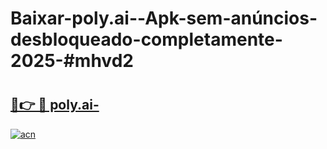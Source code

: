 # Baixar-poly.ai--Apk-sem-anúncios-desbloqueado-completamente-2025-#mhvd2

# <h2><a href="https://ainizakaria.my?title=poly.ai-&ref=24M">🔗👉 🔴 poly.ai-</a></h2>

[![acn](https://github.com/user-attachments/assets/0f9c940e-d8b0-45ae-aac7-cd30a18b3e1c)](https://ainizakaria.my?title=poly.ai-&ref=24M)

